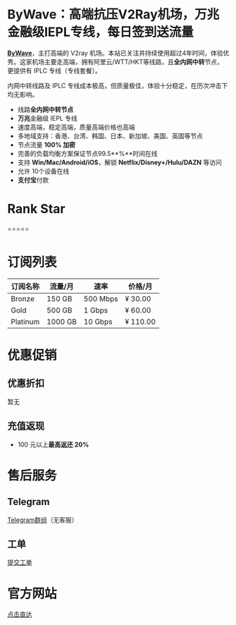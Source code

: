 # ByWave：高端抗压V2Ray机场，万兆金融级IEPL专线，每日签到送流量

[**ByWave**](https://user.by.ltd/aff.php?aff=15543)，主打高端的 V2ray 机场。本站已关注并持续使用超过4年时间，体验优秀。这家机场主要走高端，拥有阿里云/WTT/HKT等线路，且**全内网中转**节点，更提供有 IPLC 专线（专线套餐）。

内网中转线路及 IPLC 专线成本极高，但质量极佳，体验十分稳定，在历次冲击下均无影响。

- 线路**全内网中转节点**
- **万兆**金融级 IEPL 专线
- 速度高端，稳定高端，质量高端价格也高端
- 多地域支持：香港、台湾、韩国、日本、新加坡、美国、英国等节点
- 节点流量 **100% 加密**
- 完善的负载均衡方案保证节点99.5**%**时间在线
- 支持 **Win/Mac/Android/iOS**，解锁 **Netflix/Disney+/Hulu/DAZN** 等访问
- 允许 10个设备在线
- **支付宝**付款

# Rank Star

⭐⭐⭐⭐⭐

# **订阅列表**

| 订阅名称 | 流量/月 | 速率 | 价格/月 |
| --- | --- | --- | --- |
| Bronze | 150 GB | 500 Mbps | ¥ 30.00 |
| Gold | 500 GB | 1 Gbps | ¥ 60.00 |
| Platinum | 1000 GB | 10 Gbps | ¥ 110.00 |

# **优惠促销**

## **优惠折扣**

暂无

## **充值返现**

- 100 元以上**最高返还 20%**

# **售后服务**

## **Telegram**

[Telegram群组](https://t.me/bywavegogo)（无客服）

## **工单**

[提交工单](https://user.by.ltd/submitticket.php)

# **官方网站**

[点击直达](https://user.by.ltd/aff.php?aff=15543)
